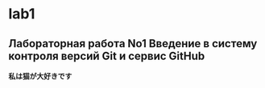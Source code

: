 # lab1
## Лабораторная работа No1 Введение в систему контроля версий Git и сервис GitHub
**私は猫が大好きです**
